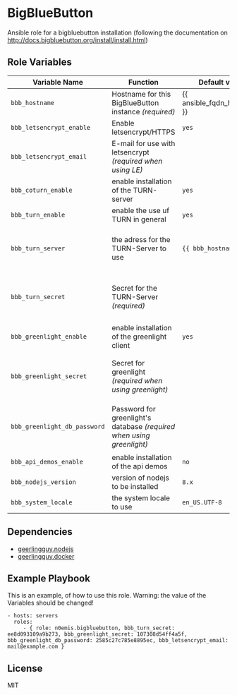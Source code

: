 BigBlueButton
=========

Ansible role for a bigbluebutton installation (following the documentation on http://docs.bigbluebutton.org/install/install.html)


Role Variables
--------------

| Variable Name | Function | Default value | Comment |
| ------------- | -------- | ------------- | ------- |
| `bbb_hostname` | Hostname for this BigBlueButton instance _(required)_ | {{ ansible_fqdn_hostname }} |
| `bbb_letsencrypt_enable` | Enable letsencrypt/HTTPS | `yes` |
| `bbb_letsencrypt_email` | E-mail for use with letsencrypt _(required when using LE)_|  |
| `bbb_coturn_enable` | enable installation of the TURN-server | `yes` |
| `bbb_turn_enable` | enable the use uf TURN in general | `yes` |
| `bbb_turn_server` | the adress for the TURN-Server to use | `{{ bbb_hostname }}` | has to be a fully qualified domain name
| `bbb_turn_secret` | Secret for the TURN-Server  _(required)_ | | can be generated with `openssl rand -hex 16`
| `bbb_greenlight_enable` | enable installation of the greenlight client | `yes` |
| `bbb_greenlight_secret` | Secret for greenlight _(required when using greenlight)_ |  | can be generated with `openssl rand -hex 64`
| `bbb_greenlight_db_password` | Password for greenlight's database  _(required when using greenlight)_ | | can be generated with `openssl rand -hex 16`
| `bbb_api_demos_enable` | enable installation of the api demos | `no` |
| `bbb_nodejs_version` | version of nodejs to be installed | `8.x` |
| `bbb_system_locale` | the system locale to use | `en_US.UTF-8` |

Dependencies
------------

- [geerlingguy.nodejs](https://github.com/geerlingguy/ansible-role-nodejs)
- [geerlingguy.docker](https://github.com/geerlingguy/ansible-role-docker)

Example Playbook
----------------

This is an example, of how to use this role. Warning: the value of the Variables should be changed!

    - hosts: servers
      roles:
         - { role: n0emis.bigbluebutton, bbb_turn_secret: ee8d093109a9b273, bbb_greenlight_secret: 107308d54ff4a5f, bbb_greenlight_db_password: 2585c27c785e8895ec, bbb_letsencrypt_email: mail@example.com }

License
-------

MIT
